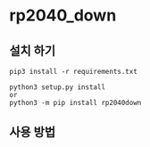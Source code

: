# rp2040_down


## 설치 하기
```
pip3 install -r requirements.txt

python3 setup.py install
or
python3 -m pip install rp2040down
```


## 사용 방법